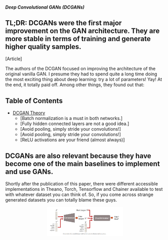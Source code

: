 ##### Deep Convolutional GANs (DCGANs)

## TL;DR: DCGANs were the first major improvement on the GAN architecture. They are more stable in terms of training and generate higher quality samples.

[Article]

The authors of the DCGAN focused on improving the architecture of the original vanilla GAN. 
I presume they had to spend quite a long time doing the most exciting thing about deep learning: 
try a lot of parameters! Yay! At the end, it totally paid off. Among other things, they found out that:

## Table of Contents
 
  * [DCGAN Theory](#implementations)
    + [Batch normalization is a must in both networks.]
    + [Fully hidden connected layers are not a good idea.]
    + [Avoid pooling, simply stride your convolutions!]
    + [Avoid pooling, simply stride your convolutions!]
    + [ReLU activations are your friend (almost always)]
    
## DCGANs are also relevant because they have become one of the main baselines to implement and use GANs.
Shortly after the publication of this paper, there were different accessible implementations in Theano, Torch, Tensorflow and Chainer available to test with whatever dataset you can think of. 
So, if you come across strange generated datasets you can totally blame these guys.
<p align="center">
    <img src="Image/DCGAN.PNG" width="240"\>
</p>
